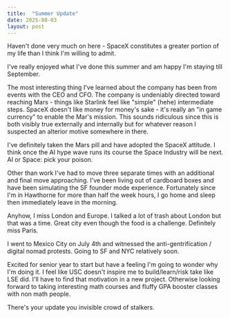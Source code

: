 ```yaml
---
title:  "Summer Update"
date: 2025-08-03
layout: post
---
```


Haven't done very much on here - SpaceX constitutes a greater portion of my life than I think I'm willing to admit.

I've really enjoyed what I've done this summer and am happy I'm staying till September. 

The most interesting thing I've learned about the company has been from events with the CEO and CFO. The company is undeniably directed toward reaching Mars - things like Starlink feel like "simple" (hehe) intermediate steps. SpaceX doesn't like money for money's sake - it's really an "in game currency" to enable the Mar's mission. This sounds ridiculous since this is both visibly true externally and internally but for whatever reason I suspected an alterior motive somewhere in there.

I've definitely taken the Mars pill and have adopted the SpaceX attitude. I think once the AI hype wave runs its course the Space Industry will be next. AI or Space: pick your poison.

Other than work I've had to move three separate times with an additional and final move approaching. I've been living out of cardboard boxes and have been simulating the SF founder mode experience. Fortunately since I'm in Hawthorne for more than half the week hours, I go home and sleep then immediately leave in the morning.

Anyhow, I miss London and Europe. I talked a lot of trash about London but that was a time. Great city even though the food is a challenge. Definitely miss Paris.

I went to Mexico City on July 4th and witnessed the anti-gentrification / digital nomad protests. Going to SF and NYC relatively soon.

Excited for senior year to start but have a feeling I'm going to wonder why I'm doing it. I feel like USC doesn't inspire me to build/learn/risk take like LSE did. I'll have to find that motivation in a new project. Otherwise looking forward to taking interesting math courses and fluffy GPA booster classes with non math people.

There's your update you invisible crowd of stalkers.
